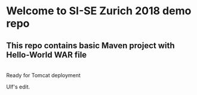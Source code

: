 # Welcome to SI-SE Zurich 2018 demo repo
## This repo contains basic Maven project with Hello-World WAR file 
<BR> Ready for Tomcat deployment 

Ulf's edit.
